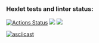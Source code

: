 ### Hexlet tests and linter status:
[![Actions Status](https://github.com/BezrezenTLNH/python-project-50/workflows/gendiff_check/badge.svg)](https://github.com/BezrezenTLNH/python-project-50/actions)
<a href="https://codeclimate.com/github/BezrezenTLNH/python-project-50/maintainability"><img src="https://api.codeclimate.com/v1/badges/47159c5984cb798b8c74/maintainability" /></a>
<a href="https://codeclimate.com/github/BezrezenTLNH/python-project-50/test_coverage"><img src="https://api.codeclimate.com/v1/badges/47159c5984cb798b8c74/test_coverage" /></a>


[![asciicast](https://asciinema.org/a/94nGsjcYICFUYtkMQTEqojtQQ.png)](https://asciinema.org/a/94nGsjcYICFUYtkMQTEqojtQQ)